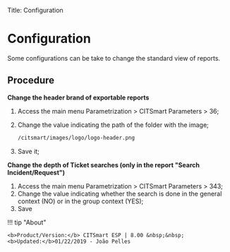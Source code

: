 Title: Configuration

# Configuration

Some configurations can be take to change the standard view of reports.

## Procedure

**Change the header brand of exportable reports**

1. Access the main menu Parametrization > CITSmart Parameters > 36;
2. Change the value indicating the path of the folder with the image;

	```sh
    /citsmart/images/logo/logo-header.png
    ```
	
3. Save it;

**Change the depth of Ticket searches (only in the report "Search Incident/Request")**
    
1. Access the main menu Parametrization > CITSmart Parameters > 343;
2. Change the value indicating whether the search is done in the general context (NO) or in the group context (YES);
3. Save


!!! tip "About"

    <b>Product/Version:</b> CITSmart ESP | 8.00 &nbsp;&nbsp;
    <b>Updated:</b>01/22/2019 - João Pelles  
	
